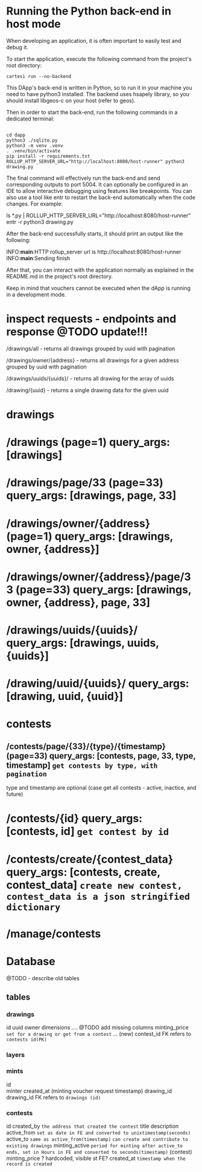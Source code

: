 # Running the Python back-end in host mode

When developing an application, it is often important to easily test and debug it.

To start the application, execute the following command from the project's root directory:

```shell
cartesi run --no-backend
```

This DApp's back-end is written in Python, so to run it in your machine you need to have python3 installed. The backend uses hsapely library, so you should install libgeos-c on your host (refer to geos).

Then in order to start the back-end, run the following commands in a dedicated terminal:

```shell

cd dapp
python3 ./sqlite.py
python3 -m venv .venv
. .venv/bin/activate
pip install -r requirements.txt
ROLLUP_HTTP_SERVER_URL="http://localhost:8080/host-runner" python3 drawing.py
```

The final command will effectively run the back-end and send corresponding outputs to port 5004. It can optionally be configured in an IDE to allow interactive debugging using features like breakpoints. You can also use a tool like entr to restart the back-end automatically when the code changes. For example:

ls \*.py | ROLLUP_HTTP_SERVER_URL="http://localhost:8080/host-runner" entr -r python3 drawing.py

After the back-end successfully starts, it should print an output like the following:

INFO:**main**:HTTP rollup_server url is http://localhost:8080/host-runner
INFO:**main**:Sending finish

After that, you can interact with the application normally as explained in the README.md in the project's root directory.

Keep in mind that vouchers cannot be executed when the dApp is running in a development mode.

# inspect requests - endpoints and response @TODO update!!!

/drawings/all - returns all drawings grouped by uuid with pagination

/drawings/owner/{address} - returns all drawings for a given address grouped by uuid with pagination

/drawings/uuids/{uuids}/ - returns all drawing for the array of uuids

/drawing/{uuid} - returns a single drawing data for the given uuid

# drawings

# /drawings (page=1) query_args: [drawings]

# /drawings/page/33 (page=33) query_args: [drawings, page, 33]

# /drawings/owner/{address} (page=1) query_args: [drawings, owner, {address}]

# /drawings/owner/{address}/page/33 (page=33) query_args: [drawings, owner, {address}, page, 33]

# /drawings/uuids/{uuids}/ query_args: [drawings, uuids, {uuids}]

# /drawing/uuid/{uuids}/ query_args: [drawing, uuid, {uuid}]

# contests

## /contests/page/{33}/{type}/{timestamp} (page=33) query_args: [contests, page, 33, type, timestamp] `get contests by type, with pagination`

type and timestamp are optional (case get all contests - active, inactice, and future)

# /contests/{id} query_args: [contests, id] `get contest by id`

# /contests/create/{contest_data} query_args: [contests, create, contest_data] `create new contest, contest_data is a json stringified dictionary`

# /manage/contests

# Database

@TODO - describe old tables

## tables

### drawings

id
uuid
owner
dimensions
.... @TODO add missing columns
minting_price `set for a drawing or get from a contest`
...
(new) contest_id FK refers to `contests id(PK)`

### layers

### mints

id  
minter
created_at (minting voucher request timestamp)
drawing_id drawing_id FK refers to `drawings (id)`

### contests

id
created_by `the address that created the contest`
title
description
active_from `set as date in FE and converted to unixtimestamp(seconds)`
active_to `same as active_from(timestamp)` `can create and contribute to existing drawings`
minting_active `period for minting after active_to ends, set in Hours in FE and converted to seconds(timestamp)`
(contest) minting_price ? hardcoded, visible st FE?
created_at `timestamp when the record is created`

<!--
@TODO
CREATE INDEX idx_layers_drawing_id ON layers(drawing_id); -->
